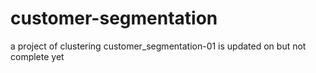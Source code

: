 # customer-segmentation
a project of clustering
customer_segmentation-01 is updated on but not complete yet
